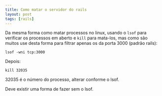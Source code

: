 ```yaml
---
title: Como matar o servidor do rails
layout: post
tags: [rails]
---
```

Da mesma forma como matar processos no linux, usando o `lsof` para verificar os processos em aberto e `kill` para mata-los, mas como são muitos use desta forma para filtrar apenas os da porta 3000 (padrão rails):

`lsof -wni tcp:3000`

Depois:

`kill 32035`

32035 é o número do processo, alterar conforme o lsof.

Deve existir uma forma de fazer sem o lsof.


